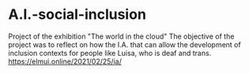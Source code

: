 # A.I.-social-inclusion
Project of the exhibition "The world in the cloud" The objective of the project was to reflect on how the I.A. that can allow the development of inclusion contexts for people like Luisa, who is deaf and trans.
https://elmui.online/2021/02/25/ia/

